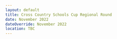 ```yaml
---
layout: default
title: Cross Country Schools Cup Regional Round
date: November 2022
dateOverride: November 2022
location: TBC
---
```

